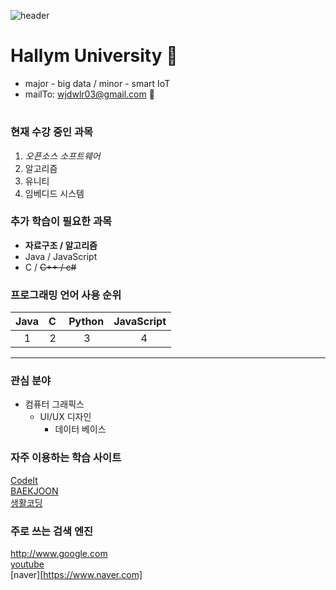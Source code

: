 ![header](https://capsule-render.vercel.app/api?type=waving&color=timeAuto&height=300&section=header&text=Yeeun's%20Profile&fontSize=90)


# Hallym University 👋  

* major - big data / minor - smart IoT
* mailTo: wjdwlr03@gmail.com 💬 
# 


### 현재 수강 중인 과목 

1. _오픈소스 소프트웨어_
2. 알고리즘 
3. 유니티
4. 임베디드 시스템



### 추가 학습이 필요한 과목

* __자료구조 / 알고리즘__  
* Java / JavaScript
* C / ~~C++ / c#~~  



### 프로그래밍 언어 사용 순위

|Java|C&nbsp;|Python|JavaScript|
|---:|---:|---:|---:|
|1&nbsp;&nbsp;&nbsp;|2&nbsp;|3&nbsp;&nbsp;&nbsp;&nbsp;&nbsp;|4&nbsp;&nbsp;&nbsp;&nbsp;&nbsp;&nbsp;&nbsp;|



---



### 관심 분야

+ 컴퓨터 그래픽스
  + UI/UX 디자인
    + 데이터 베이스



### 자주 이용하는 학습 사이트

[CodeIt][CodeItlink]  
[BAEKJOON][BAEKJOONlink]  
[생활코딩][생활코딩link]  

[CodeItlink]:https://www.codeit.kr/  
[BAEKJOONlink]:https://www.acmicpc.net/  
[생활코딩link]:https://opentutorials.org/course/1  


### 주로 쓰는 검색 엔진

http://www.google.com  
[youtube](https://www.youtube.com)  
[naver][https://www.naver.com]  




